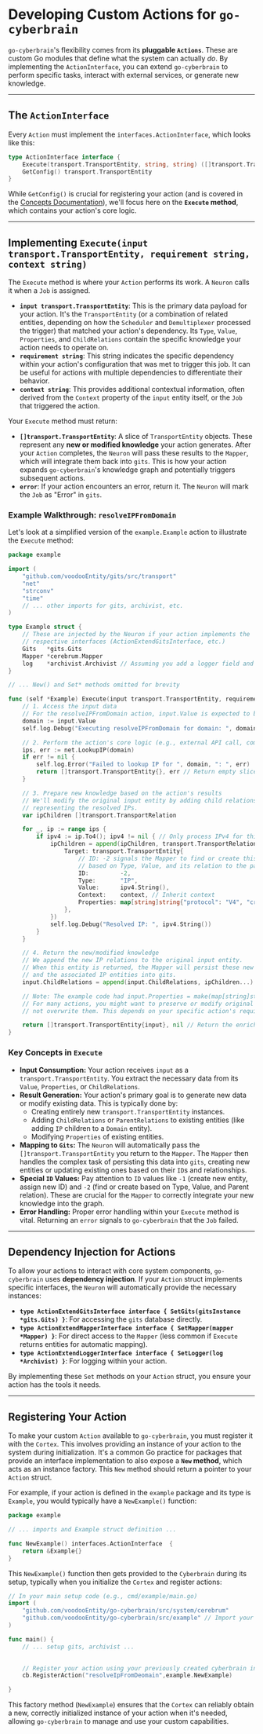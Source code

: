 # Developing Custom Actions for `go-cyberbrain`

`go-cyberbrain`'s flexibility comes from its **pluggable `Actions`**. These are custom Go modules that define what the system can actually *do*. By implementing the `ActionInterface`, you can extend `go-cyberbrain` to perform specific tasks, interact with external services, or generate new knowledge.

---

## The `ActionInterface`

Every `Action` must implement the `interfaces.ActionInterface`, which looks like this:

```go
type ActionInterface interface {
    Execute(transport.TransportEntity, string, string) ([]transport.TransportEntity, error)
    GetConfig() transport.TransportEntity
}
````

While `GetConfig()` is crucial for registering your action (and is covered in the [Concepts Documentation](https://www.google.com/search?q=docs/CONCEPTS.md)), we'll focus here on the **`Execute` method**, which contains your action's core logic.

-----

## Implementing `Execute(input transport.TransportEntity, requirement string, context string)`

The `Execute` method is where your `Action` performs its work. A `Neuron` calls it when a `Job` is assigned.

* **`input transport.TransportEntity`**: This is the primary data payload for your action. It's the `TransportEntity` (or a combination of related entities, depending on how the `Scheduler` and `Demultiplexer` processed the trigger) that matched your action's dependency. Its `Type`, `Value`, `Properties`, and `ChildRelations` contain the specific knowledge your action needs to operate on.
* **`requirement string`**: This string indicates the specific dependency within your action's configuration that was met to trigger this job. It can be useful for actions with multiple dependencies to differentiate their behavior.
* **`context string`**: This provides additional contextual information, often derived from the `Context` property of the `input` entity itself, or the `Job` that triggered the action.

Your `Execute` method must return:

* **`[]transport.TransportEntity`**: A slice of `TransportEntity` objects. These represent any **new or modified knowledge** your action generates. After your `Action` completes, the `Neuron` will pass these results to the `Mapper`, which will integrate them back into `gits`. This is how your action expands `go-cyberbrain`'s knowledge graph and potentially triggers subsequent actions.
* **`error`**: If your action encounters an error, return it. The `Neuron` will mark the `Job` as "Error" in `gits`.

### Example Walkthrough: `resolveIPFromDomain`

Let's look at a simplified version of the `example.Example` action to illustrate the `Execute` method:

```go
package example

import (
    "github.com/voodooEntity/gits/src/transport"
    "net"
    "strconv"
    "time"
    // ... other imports for gits, archivist, etc.
)

type Example struct {
    // These are injected by the Neuron if your action implements the
    // respective interfaces (ActionExtendGitsInterface, etc.)
    Gits   *gits.Gits
    Mapper *cerebrum.Mapper
    log    *archivist.Archivist // Assuming you add a logger field and SetLogger method
}

// ... New() and Set* methods omitted for brevity

func (self *Example) Execute(input transport.TransportEntity, requirement string, context string) ([]transport.TransportEntity, error) {
    // 1. Access the input data
    // For the resolveIPFromDomain action, input.Value is expected to be a domain name
    domain := input.Value
    self.log.Debug("Executing resolveIPFromDomain for domain: ", domain)

    // 2. Perform the action's core logic (e.g., external API call, computation)
    ips, err := net.LookupIP(domain)
    if err != nil {
        self.log.Error("Failed to lookup IP for ", domain, ": ", err)
        return []transport.TransportEntity{}, err // Return empty slice and the error
    }

    // 3. Prepare new knowledge based on the action's results
    // We'll modify the original input entity by adding child relations
    // representing the resolved IPs.
    var ipChildren []transport.TransportRelation

    for _, ip := range ips {
        if ipv4 := ip.To4(); ipv4 != nil { // Only process IPv4 for this example
            ipChildren = append(ipChildren, transport.TransportRelation{
                Target: transport.TransportEntity{
                    // ID: -2 signals the Mapper to find or create this entity
                    // based on Type, Value, and its relation to the parent.
                    ID:         -2,
                    Type:       "IP",
                    Value:      ipv4.String(),
                    Context:    context, // Inherit context
                    Properties: map[string]string{"protocol": "V4", "created": strconv.FormatInt(time.Now().Unix(), 10)},
                },
            })
            self.log.Debug("Resolved IP: ", ipv4.String())
        }
    }

    // 4. Return the new/modified knowledge
    // We append the new IP relations to the original input entity.
    // When this entity is returned, the Mapper will persist these new relations
    // and the associated IP entities into gits.
    input.ChildRelations = append(input.ChildRelations, ipChildren...)

    // Note: The example code had input.Properties = make(map[string]string) here.
    // For many actions, you might want to preserve or modify original properties,
    // not overwrite them. This depends on your specific action's requirements.

    return []transport.TransportEntity{input}, nil // Return the enriched input entity
}
```

### Key Concepts in `Execute`

* **Input Consumption:** Your action receives `input` as a `transport.TransportEntity`. You extract the necessary data from its `Value`, `Properties`, or `ChildRelations`.
* **Result Generation:** Your action's primary goal is to generate new data or modify existing data. This is typically done by:
    * Creating entirely new `transport.TransportEntity` instances.
    * Adding `ChildRelations` or `ParentRelations` to existing entities (like adding `IP` children to a `Domain` entity).
    * Modifying `Properties` of existing entities.
* **Mapping to `Gits`:** The `Neuron` will automatically pass the `[]transport.TransportEntity` you return to the `Mapper`. The `Mapper` then handles the complex task of persisting this data into `gits`, creating new entities or updating existing ones based on their `ID`s and relationships.
* **Special `ID` Values:** Pay attention to `ID` values like `-1` (create new entity, assign new ID) and `-2` (find or create based on Type, Value, and Parent relation). These are crucial for the `Mapper` to correctly integrate your new knowledge into the graph.
* **Error Handling:** Proper error handling within your `Execute` method is vital. Returning an `error` signals to `go-cyberbrain` that the `Job` failed.

-----

## Dependency Injection for Actions

To allow your actions to interact with core system components, `go-cyberbrain` uses **dependency injection**. If your `Action` struct implements specific interfaces, the `Neuron` will automatically provide the necessary instances:

* **`type ActionExtendGitsInterface interface { SetGits(gitsInstance *gits.Gits) }`**: For accessing the `gits` database directly.
* **`type ActionExtendMapperInterface interface { SetMapper(mapper *Mapper) }`**: For direct access to the `Mapper` (less common if `Execute` returns entities for automatic mapping).
* **`type ActionExtendLoggerInterface interface { SetLogger(log *Archivist) }`**: For logging within your action.

By implementing these `Set` methods on your `Action` struct, you ensure your action has the tools it needs.

-----

## Registering Your Action

To make your custom `Action` available to `go-cyberbrain`, you must register it with the `Cortex`. This involves providing an instance of your action to the system during initialization. It's a common Go practice for packages that provide an interface implementation to also expose a **`New` method**, which acts as an instance factory. This `New` method should return a pointer to your `Action` struct.

For example, if your action is defined in the `example` package and its type is `Example`, you would typically have a `NewExample()` function:

```go
package example

// ... imports and Example struct definition ...

func NewExample() interfaces.ActionInterface  {
    return &Example{}
}
```

This `NewExample()` function then gets provided to the `Cyberbrain` during its setup, typically when you initialize the `Cortex` and register actions:

```go
// In your main setup code (e.g., cmd/example/main.go)
import (
    "github.com/voodooEntity/go-cyberbrain/src/system/cerebrum"
    "github.com/voodooEntity/go-cyberbrain/src/example" // Import your action package
)

func main() {
    // ... setup gits, archivist ...

    
    // Register your action using your previously created cyberbrain instanced cb
    cb.RegisterAction("resolveIpFromDeomain",example.NewExample)

}
```

This factory method (`NewExample`) ensures that the `Cortex` can reliably obtain a new, correctly initialized instance of your action when it's needed, allowing `go-cyberbrain` to manage and use your custom capabilities.

